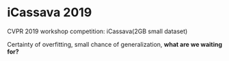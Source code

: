 # iCassava 2019
CVPR 2019 workshop competition: iCassava(2GB small dataset)

Certainty of overfitting, small chance of generalization, **what are we waiting for?**
